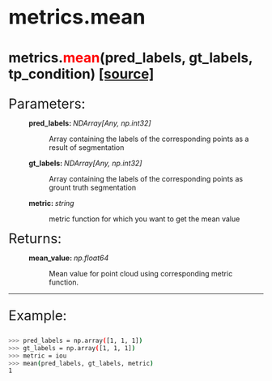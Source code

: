 <p style="font-size: 30pt; font-weight: bold;">
    metrics.mean
</p>

<p style="font-size: 20pt; font-weight: bold;">
    metrics.<span style="color: red;">mean</span>(pred_labels, gt_labels, tp_condition) <a href="https://github.com/MobileRoboticsSkoltech/evops/blob/release/0.1/src/evops/metrics/metrics.py#L112">[source]</a>
</p>

<dt style="font-size: 20pt;">Parameters:</dt>
<dd class="field-odd">
    <dl>
    <dt><strong>pred_labels: </strong>
    <span style="font-style: italic;">NDArray[Any, np.int32]</span>
    </dt>
    <dd>
        <p>Array containing the labels of the corresponding points as a result of segmentation</p>
    </dl>
</dd>
<dd class="field-odd">
    <dl>
    <dt><strong>gt_labels: </strong>
    <span style="font-style: italic;">NDArray[Any, np.int32]</span>
    </dt>
    <dd>
        <p>Array containing the labels of the corresponding points as grount truth segmentation</p>
    </dl>
</dd>
<dd class="field-odd">
    <dl>
    <dt><strong>metric: </strong>
    <span style="font-style: italic;">string</span>
    </dt>
    <dd>
        <p>metric function for which you want to get the mean value</p>
    </dl>
</dd>
<dt style="font-size: 20pt;">Returns:</dt>
<dd class="field-odd">
    <dl>
    <dt><strong>mean_value: </strong>
    <span style="font-style: italic;">np.float64</span>
    </dt>
    <dd>
        <p>Mean value for point cloud using corresponding metric function.</p>
    </dl>
</dd>

---

<p style="font-size: 20pt;">
    Example:
</p>

```bash
>>> pred_labels = np.array([1, 1, 1])
>>> gt_labels = np.array([1, 1, 1])
>>> metric = iou
>>> mean(pred_labels, gt_labels, metric)
1
```